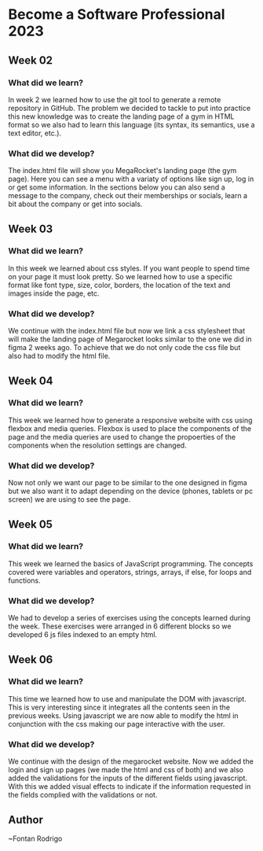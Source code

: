 # Become a Software Professional 2023

## Week 02
### What did we learn?
In week 2 we learned how to use the git tool to generate a remote repository in GitHub. The problem we decided to tackle to put into practice this new knowledge was to create the landing page of a gym in HTML format so we also had to learn this language (its syntax, its semantics, use a text editor, etc.).
### What did we develop?
The index.html file will show you MegaRocket's landing page (the gym page). Here you can see a menu with a variaty of options like sign up, log in or get some information. In the sections below you can also send a message to the company, check out their memberships or socials, learn a bit about the company or get into socials.

## Week 03
### What did we learn?
In this week we learned about css styles. If you want people to spend time on your page it must look pretty. So we learned how to use a specific format like font type, size, color, borders, the location of the text and images inside the page, etc.
### What did we develop?
We continue with the index.html file but now we link a css stylesheet that will make the landing page of Megarocket looks similar to the one we did in figma 2 weeks ago. To achieve that we do not only code the css file but also had to modify the html file.

## Week 04
### What did we learn?
This week we learned how to generate a responsive website with css using flexbox and media queries. Flexbox is used to place the components of the page and the media queries are used to change the propoerties of the components when the resolution settings are changed.
### What did we develop?
Now not only we want our page to be similar to the one designed in figma but we also want it to adapt depending on the device (phones, tablets or pc screen) we are using to see the page.

## Week 05
### What did we learn?
This week we learned the basics of JavaScript programming. The concepts covered were variables and operators, strings, arrays, if else, for loops and functions.
### What did we develop?
We had to develop a series of exercises using the concepts learned during the week. These exercises were arranged in 6 different blocks so we developed 6 js files indexed to an empty html.

## Week 06
### What did we learn?
This time we learned how to use and manipulate the DOM with javascript. This is very interesting since it integrates all the contents seen in the previous weeks. Using javascript we are now able to modify the html in conjunction with the css making our page interactive with the user.
### What did we develop?
We continue with the design of the megarocket website. Now we added the login and sign up pages (we made the html and css of both) and we also added the validations for the inputs of the different fields using javascript. With this we added visual effects to indicate if the information requested in the fields complied with the validations or not.

## Author
~Fontan Rodrigo
